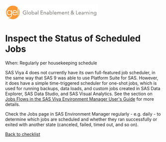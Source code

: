 ![Global Enablement & Learning](/img/gel_banner_logo_tech-partners.jpg)

# Inspect the Status of Scheduled Jobs

<!--
SortString: 0630
Description: Inspect the status of scheduled jobs
Tags: Regular,Legacy,Done
Topic: SAS Administration
Essential: -
Authors: David Stern,Michael Erickson
Frequency: Daily
-->
When: Regularly per housekeeping schedule

SAS Viya 4 does not currently have its own full-featured job scheduler, in the same way that SAS 9 was able to use Platform Suite for SAS. However, it does have a simple time-triggered scheduler for one-shot jobs, which is used for running backups, data loads, and custom jobs created in SAS Data Explorer, SAS Data Studio, and SAS Visual Analytics. See the section on [Jobs Flows in the SAS Viya Environment Manager User's Guide](https://documentation.sas.com/doc/en/sasadmincdc/default/evfun/n0b9cf8ru47gp6n1lvamxqwbr3by.htm) for more details.

Check the Jobs page in SAS Environment Manager regularly - e.g. daily - to determine which jobs are scheduled and whether they ran successfully or exited with another state (canceled, failed, timed out, and so on).

[Back to checklist](../checklist.md)